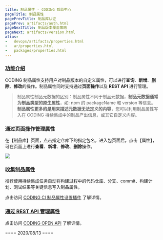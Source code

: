 ```yaml
---
title: 制品属性 - CODING 帮助中心
pageTitle: 制品属性
pagePrevTitle: 制品库认证
pagePrev: artifacts/auth.html
pageNextTitle: 制品版本覆盖策略
pageNext: artifacts/version.html
alias: 
-   devops/artifacts/properties.html
-   ar/properties.html
-   packages/properties.html
---
```


### [功能介绍](#intro)

CODING 制品属性支持用户对制品版本的自定义属性，可以进行**查询**、**新增**、**删除**、**修改**的操作。制品属性同时支持通过**页面操作**以及 **REST API** 进行管理。

> 制品属性制品元数据的区别：制品属性不同于制品元数据，**制品元数据通常为制品类型的原生属性**，如: npm 的 packageName 和 version 等信息。**制品属性更多的是用来描述元数据无法定义的内容**，您可以利用制品属性写入在  CODING 持续集成中的制品产出信息，或其它自定义内容。


### **通过页面操作管理属性**

在【制品库】页面，点击指定仓库下的指定包名，进入包页面后，点击【属性】，可在页面上进行**查看**、**新增**、**修改**、**删除**操作。

![](https://help-assets.codehub.cn/enterprise/20210923110912.png)


### [收集制品属性](#collect)

推荐使用持续集成任务自动将构建过程中的代码仓库、分支、commit、构建计划、测试结果等关键信息写入制品属性。

点击访问 [CODING CI 制品属性设置插件](/docs/artifacts/plugins/artifact-set-properties.html) 了解详情。

### [通过 REST API 管理属性](#rest-api)

点击访问 [CODING OPEN API](https://help.coding.net/openapi#e8fdb3363a50c4409ba92cf7ef6df4ec) 了解详情。

==== 2020/08/13 ====
